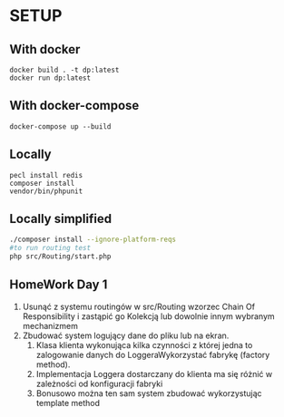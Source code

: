 # SETUP

## With docker
```shell
docker build . -t dp:latest
docker run dp:latest
```

## With docker-compose
```shell
docker-compose up --build
```

## Locally
```shell
pecl install redis
composer install
vendor/bin/phpunit
```

## Locally simplified
```bash
./composer install --ignore-platform-reqs
#to run routing test
php src/Routing/start.php
```

## HomeWork Day 1
1. Usunąć z systemu routingów w src/Routing wzorzec Chain Of Responsibility i zastąpić go Kolekcją lub dowolnie innym wybranym mechanizmem
2. Zbudować system logujący dane do pliku lub na ekran. 
   1. Klasa klienta wykonująca kilka czynności z której jedna to zalogowanie danych do LoggeraWykorzystać fabrykę (factory method). 
   2. Implementacja Loggera dostarczany do klienta ma się różnić w zależności od konfiguracji fabryki 
   3. Bonusowo można ten sam system zbudować wykorzystując template method


